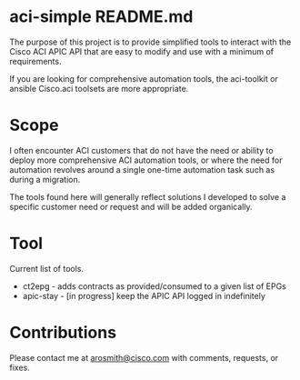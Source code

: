 # aci-simple README.md
The purpose of this project is to provide simplified tools to interact with the Cisco ACI APIC API that are easy to modify and use with a minimum of requirements.

If you are looking for comprehensive automation tools, the aci-toolkit or ansible Cisco.aci toolsets are more appropriate.

# Scope
I often encounter ACI customers that do not have the need or ability to deploy more comprehensive ACI automation tools, or where the need for automation revolves around a single one-time automation task such as during a migration.

The tools found here will generally reflect solutions I developed to solve a specific customer need or request and will be added organically.

# Tool
Current list of tools.

- ct2epg - adds contracts as provided/consumed to a given list of EPGs
- apic-stay - [in progress] keep the APIC API logged in indefinitely

# Contributions
Please contact me at arosmith@cisco.com with comments, requests, or fixes.

